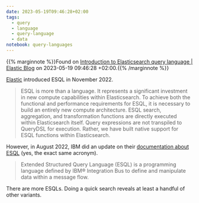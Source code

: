 ```yaml
---
date: 2023-05-19T09:46:28+02:00
tags:
  - query
  - language
  - query-language
  - data
notebook: query-languages
---
```

{{% marginnote %}}Found on [Introduction to Elasticsearch query language | Elastic Blog](https://www.elastic.co/blog/introduction-to-esql-new-query-language-flexible-iterative-analytics) on 2023-05-19 09:46:28 +02:00.{{% /marginnote %}}

[Elastic](https://www.elastic.co/) introduced ESQL in November 2022.

> ESQL is more than a language. It represents a significant investment in new compute capabilities within Elasticsearch. To achieve both the functional and performance requirements for ESQL, it is necessary to build an entirely new compute architecture. ESQL search, aggregation, and transformation functions are directly executed within Elasticsearch itself. Query expressions are not transpiled to QueryDSL for execution. Rather, we have built native support for ESQL functions within Elasticsearch.

However, in August 2022, IBM did an update on their [documentation about ESQL](https://www.ibm.com/docs/en/integration-bus/10.0?topic=esql-overview) (yes, the exact same acronym).

> Extended Structured Query Language (ESQL) is a programming language defined by IBM® Integration Bus to define and manipulate data within a message flow.

There are more ESQLs. Doing a quick search reveals at least a handful of other variants.


